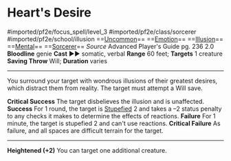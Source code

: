 # Heart's Desire
#imported/pf2e/focus_spell/level_3 #imported/pf2e/class/sorcerer  #imported/pf2e/school/illusion 
==[Uncommon](uncommon.md)== ==[Emotion](emotion.md)== ==[Illusion](illusion.md)== ==[Mental](mental.md)== ==[Sorcerer](rules/traits/sorcerer.md)==
*Source* Advanced Player's Guide pg. 236 2.0
**Bloodline** genie
**Cast** ►► somatic, verbal
**Range** 60 feet; **Targets** 1 creature
**Saving Throw** Will; **Duration** varies

---
You surround your target with wondrous illusions of their greatest desires, which distract them from reality. The target must attempt a Will save.

**Critical Success** The target disbelieves the illusion and is unaffected.
**Success** For 1 round, the target is [Stupefied](../../../Conditions/Stupefied.md) 2 and takes a –2 status penalty to any checks it makes to determine the effects of reactions.
**Failure** For 1 minute, the target is stupefied 2 and can't use reactions.
**Critical Failure** As failure, and all spaces are difficult terrain for the target.

<hr>

**Heightened (+2)** You can target one additional creature.